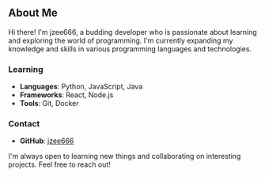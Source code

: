 ## About Me

Hi there! I'm jzee666, a budding developer who is passionate about learning and exploring the world of programming. I'm currently expanding my knowledge and skills in various programming languages and technologies.

### Learning

- **Languages**: Python, JavaScript, Java
- **Frameworks**: React, Node.js
- **Tools**: Git, Docker

### Contact

- **GitHub**: [jzee666](https://github.com/jzee666)

I'm always open to learning new things and collaborating on interesting projects. Feel free to reach out!
